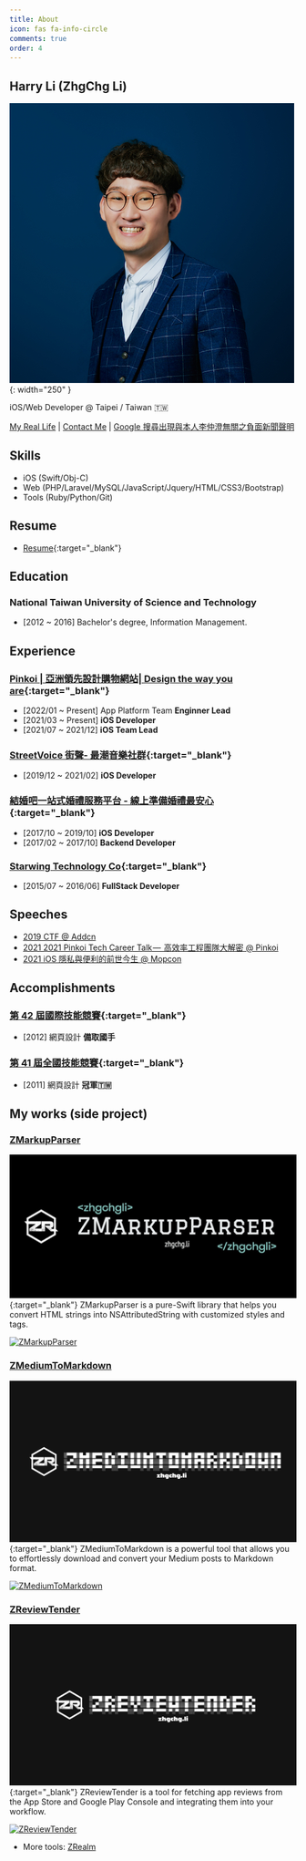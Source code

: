 ```yaml
---
title: About
icon: fas fa-info-circle
comments: true
order: 4
---
```


## Harry Li (ZhgChg Li)
![](/assets/images/zhgchgli.jpg){: width="250" }

iOS/Web Developer @ Taipei / Taiwan 🇹🇼

[My Real Life](/real/) | [Contact Me](/contact/) | [Google 搜尋出現與本人李仲澄無關之負面新聞聲明](/posts/declaration_for_google_search_result/)

## Skills
- iOS (Swift/Obj-C)
- Web (PHP/Laravel/MySQL/JavaScript/Jquery/HTML/CSS3/Bootstrap)
- Tools (Ruby/Python/Git)

## Resume
- [Resume](https://resume.zhgchg.li){:target="_blank"}


## Education
### National Taiwan University of Science and Technology
- [2012 ~ 2016] Bachelor's degree, Information Management.

## Experience

### [Pinkoi | 亞洲領先設計購物網站| Design the way you are](https://www.pinkoi.com/){:target="_blank"}
- [2022/01 ~ Present] App Platform Team **Enginner Lead**
- [2021/03 ~ Present] **iOS Developer**
- [2021/07 ~ 2021/12] **iOS Team Lead**

### [StreetVoice 街聲- 最潮音樂社群](https://streetvoice.com/){:target="_blank"}
- [2019/12 ~ 2021/02] **iOS Developer**

### [結婚吧一站式婚禮服務平台 - 線上準備婚禮最安心](https://www.marry.com.tw/){:target="_blank"}

- [2017/10 ~ 2019/10] **iOS Developer**
- [2017/02 ~ 2017/10] **Backend Developer**

### [Starwing Technology Co](https://digitimes.com.tw/iot/startupteam_detail.asp?sid=S2019050010){:target="_blank"}
- [2015/07 ~ 2016/06] **FullStack Developer**

## Speeches
- [2019 CTF @ Addcn](/posts/729d7b6817a4/)
- [2021 2021 Pinkoi Tech Career Talk —  高效率工程團隊大解密 @ Pinkoi](/posts/11f6c8568154/)
- [2021 iOS 隱私與便利的前世今生 @ Mopcon](/posts/9a05f632eba0/)

## Accomplishments
### [第 42 屆國際技能競賽](https://worldskills.org/index.php){:target="_blank"}
- [2012] 網頁設計 **備取國手**

### [第 41 屆全國技能競賽](https://worldskills.org/index.php){:target="_blank"}
- [2011] 網頁設計 **冠軍🇹🇼**

## My works (side project)

### [ZMarkupParser](https://github.com/ZhgChgLi/ZMarkupParser)
[![](/assets/images/zmarkupparser.jpeg)](https://github.com/ZhgChgLi/ZMarkupParser){:target="_blank"}
ZMarkupParser is a pure-Swift library that helps you convert HTML strings into NSAttributedString with customized styles and tags.

[![ZMarkupParser](https://codecov.io/gh/ZhgChgLi/ZMarkupParser/branch/main/graph/badge.svg?token=MPzgO1tnr9)](https://codecov.io/gh/ZhgChgLi/ZMarkupParser)

### [ZMediumToMarkdown](https://github.com/ZhgChgLi/ZMediumToMarkdown)
[![](/assets/images/zmediumtomarkdown.jpeg)](https://github.com/ZhgChgLi/ZMediumToMarkdown){:target="_blank"}
ZMediumToMarkdown is a powerful tool that allows you to effortlessly download and convert your Medium posts to Markdown format.

[![ZMediumToMarkdown](https://badge.fury.io/rb/ZMediumToMarkdown.svg)](https://rubygems.org/gems/ZMediumToMarkdown)

### [ZReviewTender](https://github.com/ZhgChgLi/ZReviewTender)
[![](/assets/images/zreviewtender.jpeg)](https://github.com/ZhgChgLi/ZReviewTender){:target="_blank"}
ZReviewTender is a tool for fetching app reviews from the App Store and Google Play Console and integrating them into your workflow.

[![ZReviewTender](https://badge.fury.io/rb/ZReviewTender.svg)](https://rubygems.org/gems/ZReviewTender)


- More tools: [ZRealm](https://github.com/ZhgChgLi)
